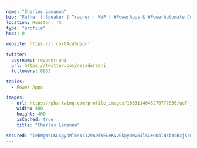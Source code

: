 ```yaml
---
name: "Charles Lamanna"
bio: "Father | Speaker | Trainer | MVP | #PowerApps & #PowerAutomate Community Super User | YouTuber Right-pointing triangle http://youtube.com/c/rezadorrani | Learn - Share - Clockwise rightwards and leftwards open circle arrows"
location: Houston, TX
type: "profile"
heat: 0

website: https://t.co/tAcqSdqguf

twitter:
  username: rezadorrani
  url: https://twitter.com/rezadorrani
  followers: 8953

topics:
  - Power Apps

images:
  - url: https://pbs.twimg.com/profile_images/1063114045270777856/qeT-jpWr_400x400.jpg
    width: 400
    height: 400
    isCached: true
    title: "Charles Lamanna"

secured: "lebMgWsLKLSgypMlSsBz12VA9TWELeKVvGkpyUMv64lSO+QOolN3b3sB3jX/EyfYbHgmbxaujNQQIB9Gk01NgStadvf/zeLRf7thAG63vHKR+iatSXG/tXa0g7FXtsUmp2+XwSw1QChSP+0nOwjx4hslkOJhhm+F868gMN7lB8Zg5Aa27gr1UXeU0JZx3IIQDLGsxgJtI81i6rve3+s3VZLsqgmoiUQ3kWozKywk2NiIhEtPMYFtzYiVh2t5kv16TqcsS3KO4FQy1NHcXGY+t7ZCgFriuxFLHkUYpaGgDBAX9eqQ8PJSPnHx+20ZoYXmRqC05153yLDcv2GDlj1PWvNIc4GC8EgWmfYMythKUmQ+vXAyM0cd8/tTL/7KHEqfpM1BXkj+dssVz0b8e21O2iJWVG2EIHwulhT9XHMjJpA=;PamuMjBoGnlCv/RZyhVJbA=="
---
```


